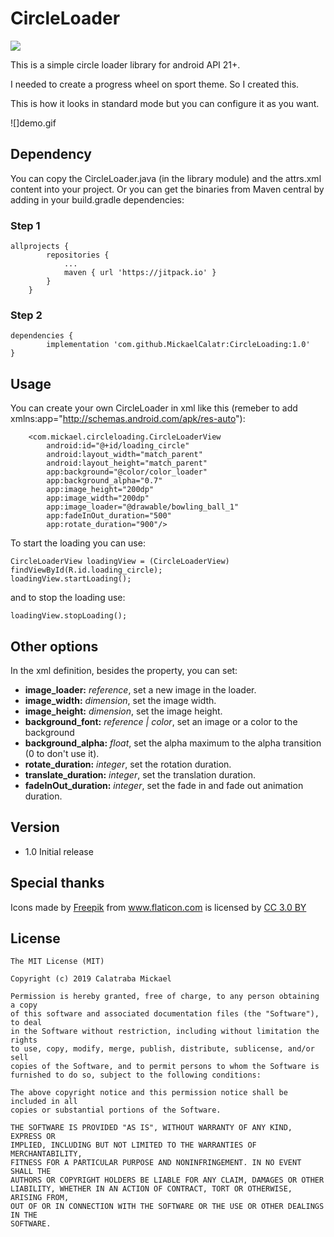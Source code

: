 # CircleLoader
[![](https://jitpack.io/v/MickaelCalatr/CircleLoading.svg)](https://jitpack.io/#MickaelCalatr/CircleLoading)

This is a simple circle loader library for android API 21+.

I needed to create a progress wheel on sport theme. So I created this.

This is how it looks in standard mode but you can configure it as you want.

![]demo.gif

## Dependency
You can copy the CircleLoader.java (in the library module) and the attrs.xml
content into your project. Or you can get the binaries from Maven central by
adding in your build.gradle dependencies:

### Step 1

```
allprojects {
		repositories {
			...
			maven { url 'https://jitpack.io' }
		}
	}
```

### Step 2
```
dependencies {
        implementation 'com.github.MickaelCalatr:CircleLoading:1.0'
}
```
## Usage
You can create your own CircleLoader in xml like this
(remeber to add xmlns:app="http://schemas.android.com/apk/res-auto"):

```
    <com.mickael.circleloading.CircleLoaderView
        android:id="@+id/loading_circle"
        android:layout_width="match_parent"
        android:layout_height="match_parent"
        app:background="@color/color_loader"
        app:background_alpha="0.7"
        app:image_height="200dp"
        app:image_width="200dp"
        app:image_loader="@drawable/bowling_ball_1"
        app:fadeInOut_duration="500"
        app:rotate_duration="900"/>
```

To start the loading you can use:
```
CircleLoaderView loadingView = (CircleLoaderView) findViewById(R.id.loading_circle);
loadingView.startLoading();
```
 and to stop the loading use:
```
loadingView.stopLoading();
```


## Other options
In the xml definition, besides the property, you can set:
- __image_loader:__ *reference*, set a new image in the loader.
- __image_width:__ *dimension*, set the image width.
- __image_height:__ *dimension*, set the image height.
- __background_font:__ *reference | color*, set an image or a color to the background
- __background_alpha:__ *float*, set the alpha maximum to the alpha transition (0 to
don't use it).
- __rotate_duration:__ *integer*, set the rotation duration.
- __translate_duration:__ *integer*, set the translation duration.
- __fadeInOut_duration:__ *integer*, set the fade in and fade out animation duration.

## Version
<!--
- 1.1 Adding function to change options programmatically -->
- 1.0 Initial release

## Special thanks
Icons made by <a href="https://www.freepik.com/" title="Freepik">Freepik</a>
from <a href="https://www.flaticon.com/" title="Flaticon">www.flaticon.com</a>
is licensed by <a href="http://creativecommons.org/licenses/by/3.0/" title="Creative Commons BY 3.0" target="blank"> CC 3.0 BY</a>


## License
```
The MIT License (MIT)

Copyright (c) 2019 Calatraba Mickael

Permission is hereby granted, free of charge, to any person obtaining a copy
of this software and associated documentation files (the "Software"), to deal
in the Software without restriction, including without limitation the rights
to use, copy, modify, merge, publish, distribute, sublicense, and/or sell
copies of the Software, and to permit persons to whom the Software is
furnished to do so, subject to the following conditions:

The above copyright notice and this permission notice shall be included in all
copies or substantial portions of the Software.

THE SOFTWARE IS PROVIDED "AS IS", WITHOUT WARRANTY OF ANY KIND, EXPRESS OR
IMPLIED, INCLUDING BUT NOT LIMITED TO THE WARRANTIES OF MERCHANTABILITY,
FITNESS FOR A PARTICULAR PURPOSE AND NONINFRINGEMENT. IN NO EVENT SHALL THE
AUTHORS OR COPYRIGHT HOLDERS BE LIABLE FOR ANY CLAIM, DAMAGES OR OTHER
LIABILITY, WHETHER IN AN ACTION OF CONTRACT, TORT OR OTHERWISE, ARISING FROM,
OUT OF OR IN CONNECTION WITH THE SOFTWARE OR THE USE OR OTHER DEALINGS IN THE
SOFTWARE.
```
